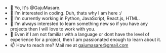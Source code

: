 - 👋 Yo, It's @GajuMasare.
- 👀 I’m interested in coding. Duh, thats why I am here :/ 
- 🌱 I’m currently working in Python, JavaScript, React.js, HTML.
- 💞️ I’m always interested to learn something new so if you have any projects then I will love to work with you. 
- 💪 Even if I am not familiar with a language or dont have the level of experience for a project, then I am passionated enough to learn about it.
- 📫 How to reach me? Mail me at gajumasare@gmail.com

<!---
GajuMasare/GajuMasare is a ✨ special ✨ repository because its `README.md` (this file) appears on your GitHub profile.
You can click the Preview link to take a look at your changes.
--->
